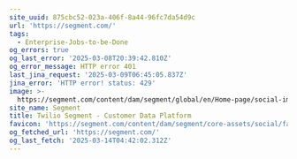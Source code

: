 ```yaml
---
site_uuid: 875cbc52-023a-406f-8a44-96fc7da54d9c
url: 'https://segment.com/'
tags:
  - Enterprise-Jobs-to-be-Done
og_errors: true
og_last_error: '2025-03-08T20:39:42.810Z'
og_error_message: HTTP error 401
last_jina_request: '2025-03-09T06:45:05.837Z'
jina_error: 'HTTP error! status: 429'
image: >-
  https://segment.com/content/dam/segment/global/en/Home-page/social-image/OgHome-470ccd9554a990c639ff23e47ef287e6.png
site_name: Segment
title: Twilio Segment - Customer Data Platform
favicon: 'https://segment.com/content/dam/segment/core-assets/social/favicon-32x32.png'
og_fetched_url: 'https://segment.com/'
og_last_fetch: '2025-03-14T04:42:02.312Z'
---
```


